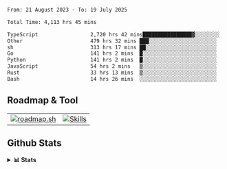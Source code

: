 <!--START_SECTION:waka-->

```txt
From: 21 August 2023 - To: 19 July 2025

Total Time: 4,113 hrs 45 mins

TypeScript                 2,720 hrs 42 mins████████████████▓░░░░░░░░   66.14 %
Other                      479 hrs 32 mins ███░░░░░░░░░░░░░░░░░░░░░░   11.66 %
sh                         313 hrs 17 mins ██░░░░░░░░░░░░░░░░░░░░░░░   07.62 %
Go                         141 hrs 2 mins  █░░░░░░░░░░░░░░░░░░░░░░░░   03.43 %
Python                     141 hrs 2 mins  █░░░░░░░░░░░░░░░░░░░░░░░░   03.43 %
JavaScript                 54 hrs 2 mins   ▒░░░░░░░░░░░░░░░░░░░░░░░░   01.31 %
Rust                       33 hrs 13 mins  ▒░░░░░░░░░░░░░░░░░░░░░░░░   00.81 %
Bash                       14 hrs 26 mins  ░░░░░░░░░░░░░░░░░░░░░░░░░   00.35 %
```

<!--END_SECTION:waka-->

## Roadmap & Tool
<table align="center">
  <tr>
    <td>
      <a href="https://roadmap.sh">
        <img src="https://roadmap.sh/card/tall/6505f3e78dfc79db2fff8e3e?variant=dark" alt="roadmap.sh" />
      </a>
    </td>
    <td>
      <a href="https://github.com/chaninlaw">
        <img src="https://skillicons.dev/icons?i=js,typescript,nodejs,nestjs,react,next,astro,html,css,tailwind,postgres,prisma,docker,git,rust,go&perline=7&theme=dark" alt="Skills" />
      </a>
    </td>
  </tr>
</table>

## Github Stats
<details close>
  <summary><b>📊 Stats</b></summary>
  <div align="center">
    
<picture>
  <source
    srcset="https://github-readme-stats.vercel.app/api?username=chaninlaw&show_icons=true&theme=dark"
    media="(prefers-color-scheme: dark)"
  />
  <source
    srcset="https://github-readme-stats.vercel.app/api?username=chaninlaw&show_icons=true"
    media="(prefers-color-scheme: light), (prefers-color-scheme: no-preference)"
  />
  <img src="https://github-readme-stats.vercel.app/api?username=chaninlaw&show_icons=true" />
</picture>
    
<picture>
  <source
    srcset="https://github-readme-stats.vercel.app/api/top-langs/?username=chaninlaw&layout=donut&theme=dark"
    media="(prefers-color-scheme: dark)"
  />
  <source
    srcset="https://github-readme-stats.vercel.app/api/top-langs/?username=chaninlaw&layout=donut"
    media="(prefers-color-scheme: light), (prefers-color-scheme: no-preference)"
  />
  <img src="https://github-readme-stats.vercel.app/api/top-langs/?username=chaninlaw&layout=donut" />
</picture>
    
  </div>
  
</details>

